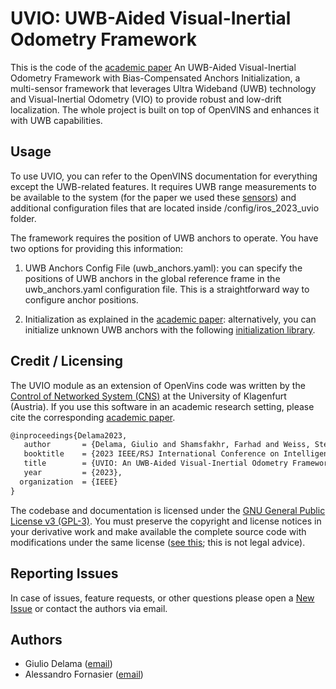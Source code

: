# UVIO: UWB-Aided Visual-Inertial Odometry Framework

This is the code of the [academic paper] An UWB-Aided Visual-Inertial Odometry Framework with
Bias-Compensated Anchors Initialization, a multi-sensor framework that leverages 
Ultra Wideband (UWB) technology and Visual-Inertial Odometry (VIO) to provide robust 
and low-drift localization. The whole project is built on top of OpenVINS and enhances it 
with UWB capabilities. 

## Usage

To use UVIO, you can refer to the OpenVINS documentation for everything except the UWB-related features. It requires
UWB range measurements to be available to the system (for the paper we used these [sensors](https://www.qorvo.com/products/p/MDEK1001)) 
and additional configuration files that are located inside /config/iros_2023_uvio folder.

The framework requires the position of UWB anchors to operate. You have two options for providing this information:

1. UWB Anchors Config File (uwb_anchors.yaml): you can specify the positions of UWB anchors in the global reference frame in the 
uwb_anchors.yaml configuration file. This is a straightforward way to configure anchor positions.

2. Initialization as explained in the [academic paper]: alternatively, you can initialize unknown UWB anchors with the 
following [initialization library](https://github.com/aau-cns/uwb_init).

## Credit / Licensing

The UVIO module as an extension of OpenVins code was written by the [Control of Networked System (CNS)](https://www.aau.at/en/smart-systems-technologies/control-of-networked-systems/) at the University of Klagenfurt (Austria). If you use this software in an academic research setting, please cite the corresponding [academic paper].

```latex
@inproceedings{Delama2023,
   author       = {Delama, Giulio and Shamsfakhr, Farhad and Weiss, Stephan and Fontanelli, Daniele and Fornasier, Alessandro},
   booktitle    = {2023 IEEE/RSJ International Conference on Intelligent Robots and Systems (IROS)},
   title        = {UVIO: An UWB-Aided Visual-Inertial Odometry Framework with Bias-Compensated Anchors Initialization},
   year         = {2023},
  organization  = {IEEE}
}
```

The codebase and documentation is licensed under the [GNU General Public License v3 (GPL-3)](https://www.gnu.org/licenses/gpl-3.0.txt).
You must preserve the copyright and license notices in your derivative work and make available the complete source code with modifications under the same license ([see this](https://choosealicense.com/licenses/gpl-3.0/); this is not legal advice).

## Reporting Issues

In case of issues, feature requests, or other questions please open a [New Issue](https://gitlab.aau.at/aau-cns/uvio/issues/new?issue) or contact the authors via email.

## Authors

* Giulio Delama ([email](mailto:giulio.delama@aau.at?subject=[UWB%20Init]))
* Alessandro Fornasier ([email](mailto:alessandro.fornasier@ieee.org?subject=[UWB%20Init]))

<!-- LINKS: -->
[academic paper]: https://arxiv.org/abs/2308.00513

